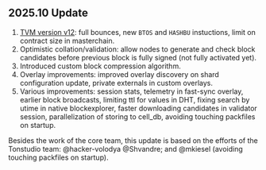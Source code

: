 ## 2025.10 Update

1. [TVM version v12](./doc/GlobalVersions.md): full bounces, new `BTOS` and `HASHBU` instuctions, limit on contract size in masterchain.
2. Optimistic collation/validation: allow nodes to generate and check block candidates before previous block is fully signed (not fully activated yet).
3. Introduced custom block compression algorithm.
4. Overlay improvements: improved overlay discovery on shard configuration update, private externals in custom overlays.
5. Various improvements: session stats, telemetry in fast-sync overlay, earlier block broadcasts, limiting ttl for values in DHT, fixing search by utime in native blockexplorer, faster downloading candidates in validator session, parallelization of storing to cell_db, avoiding touching packfiles on startup.

Besides the work of the core team, this update is based on the efforts of the Tonstudio team: @hacker-volodya @Shvandre; and @mkiesel (avoiding touching packfiles on startup).
